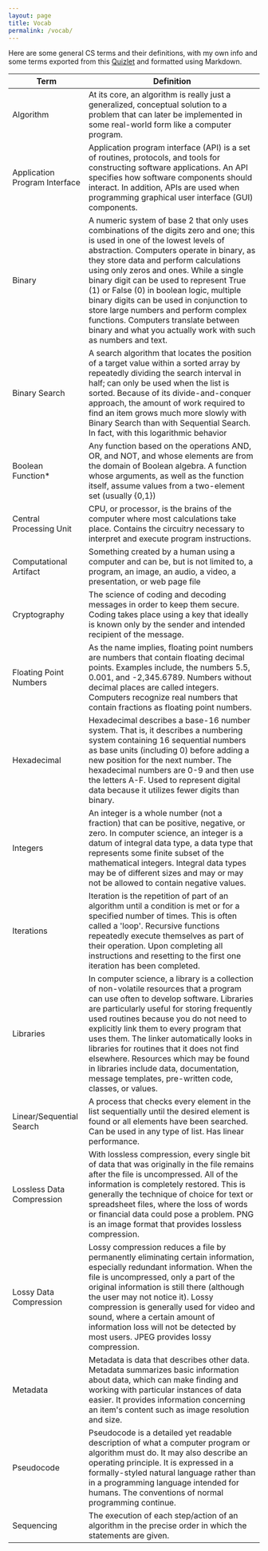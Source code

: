 ```yaml
---
layout: page
title: Vocab
permalink: /vocab/
---
```


Here are some general CS terms and their definitions, with my own info and some terms exported from this [Quizlet](https://quizlet.com/215446996/ap-computer-science-principles-vocabulary-flash-cards/) and formatted using Markdown.

| Term                          | Definition                                                                                                                                                                                                                                                                                                                                                                                                                                                                                                                                        |
| ----------------------------- | ------------------------------------------------------------------------------------------------------------------------------------------------------------------------------------------------------------------------------------------------------------------------------------------------------------------------------------------------------------------------------------------------------------------------------------------------------------------------------------------------------------------------------------------------- |
| Algorithm                     | At its core, an algorithm is really just a generalized, conceptual solution to a problem that can later be implemented in some real-world form like a computer program.                                                                                                                                                                                                                                                                                                                                                                           |
| Application Program Interface | Application program interface (API) is a set of routines, protocols, and tools for constructing software applications. An API specifies how software components should interact. In addition, APIs are used when programming graphical user interface (GUI) components.                                                                                                                                                                                                                                                                           |
| Binary                        | A numeric system of base 2 that only uses combinations of the digits zero and one; this is used in one of the lowest levels of abstraction. Computers operate in binary, as they store data and perform calculations using only zeros and ones. While a single binary digit can be used to represent True (1) or False (0) in boolean logic, multiple binary digits can be used in conjunction to store large numbers and perform complex functions. Computers translate between binary and what you actually work with such as numbers and text. |
| Binary Search                 | A search algorithm that locates the position of a target value within a sorted array by repeatedly dividing the search interval in half; can only be used when the list is sorted. Because of its divide-and-conquer approach, the amount of work required to find an item grows much more slowly with Binary Search than with Sequential Search. In fact, with this logarithmic behavior                                                                                                                                                         |
| Boolean Function\*            | Any function based on the operations AND, OR, and NOT, and whose elements are from the domain of Boolean algebra. A function whose arguments, as well as the function itself, assume values from a two-element set (usually {0,1})                                                                                                                                                                                                                                                                                                                |
| Central Processing Unit       | CPU, or processor, is the brains of the computer where most calculations take place. Contains the circuitry necessary to interpret and execute program instructions.                                                                                                                                                                                                                                                                                                                                                                              |
| Computational Artifact        | Something created by a human using a computer and can be, but is not limited to, a program, an image, an audio, a video, a presentation, or web page file                                                                                                                                                                                                                                                                                                                                                                                         |
| Cryptography                  | The science of coding and decoding messages in order to keep them secure. Coding takes place using a key that ideally is known only by the sender and intended recipient of the message.                                                                                                                                                                                                                                                                                                                                                          |
| Floating Point Numbers        | As the name implies, floating point numbers are numbers that contain floating decimal points. Examples include, the numbers 5.5, 0.001, and -2,345.6789. Numbers without decimal places are called integers. Computers recognize real numbers that contain fractions as floating point numbers.                                                                                                                                                                                                                                                   |
| Hexadecimal                   | Hexadecimal describes a base-16 number system. That is, it describes a numbering system containing 16 sequential numbers as base units (including 0) before adding a new position for the next number. The hexadecimal numbers are 0-9 and then use the letters A-F. Used to represent digital data because it utilizes fewer digits than binary.                                                                                                                                                                                                 |
| Integers                      | An integer is a whole number (not a fraction) that can be positive, negative, or zero. In computer science, an integer is a datum of integral data type, a data type that represents some finite subset of the mathematical integers. Integral data types may be of different sizes and may or may not be allowed to contain negative values.                                                                                                                                                                                                     |
| Iterations                    | Iteration is the repetition of part of an algorithm until a condition is met or for a specified number of times. This is often called a 'loop'. Recursive functions repeatedly execute themselves as part of their operation. Upon completing all instructions and resetting to the first one iteration has been completed.                                                                                                                                                                                                                       |
| Libraries                     | In computer science, a library is a collection of non-volatile resources that a program can use often to develop software. Libraries are particularly useful for storing frequently used routines because you do not need to explicitly link them to every program that uses them. The linker automatically looks in libraries for routines that it does not find elsewhere. Resources which may be found in libraries include data, documentation, message templates, pre-written code, classes, or values.                                      |
| Linear/Sequential Search      | A process that checks every element in the list sequentially until the desired element is found or all elements have been searched. Can be used in any type of list. Has linear performance.                                                                                                                                                                                                                                                                                                                                                      |
| Lossless Data Compression     | With lossless compression, every single bit of data that was originally in the file remains after the file is uncompressed. All of the information is completely restored. This is generally the technique of choice for text or spreadsheet files, where the loss of words or financial data could pose a problem. PNG is an image format that provides lossless compression.                                                                                                                                                                    |
| Lossy Data Compression        | Lossy compression reduces a file by permanently eliminating certain information, especially redundant information. When the file is uncompressed, only a part of the original information is still there (although the user may not notice it). Lossy compression is generally used for video and sound, where a certain amount of information loss will not be detected by most users. JPEG provides lossy compression.                                                                                                                          |
| Metadata                      | Metadata is data that describes other data. Metadata summarizes basic information about data, which can make finding and working with particular instances of data easier. It provides information concerning an item's content such as image resolution and size.                                                                                                                                                                                                                                                                                |
| Pseudocode                    | Pseudocode is a detailed yet readable description of what a computer program or algorithm must do. It may also describe an operating principle. It is expressed in a formally-styled natural language rather than in a programming language intended for humans. The conventions of normal programming continue.                                                                                                                                                                                                                                  |
| Sequencing                    | The execution of each step/action of an algorithm in the precise order in which the statements are given.                                                                                                                                                                                                                                                                                                                                                                                                                                         |
